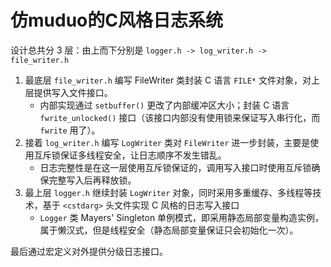 # 仿muduo的C风格日志系统

设计总共分 3 层：由上而下分别是 `logger.h -> log_writer.h -> file_writer.h` 

1. 最底层 `file_writer.h` 编写 FileWriter 类封装 C 语言 `FILE*` 文件对象，对上层提供写入文件接口。
    - 内部实现通过 `setbuffer()` 更改了内部缓冲区大小；封装 C 语言 `fwrite_unlocked()` 接口（该接口内部没有使用锁来保证写入串行化，而 `fwrite` 用了）。
2. 接着 `log_writer.h` 编写 `LogWriter` 类对 `FileWriter` 进一步封装，主要是使用互斥锁保证多线程安全，让日志顺序不发生错乱。
    - 日志完整性是在这一层使用互斥锁保证的，调用写入接口时使用互斥锁确保完整写入后再释放锁。
3. 最上层 `logger.h` 继续封装 `LogWriter` 对象，同时采用多重缓存、多线程等技术，基于 `<cstdarg>` 头文件实现 C 风格的日志写入接口
    - `Logger` 类 Mayers' Singleton 单例模式，即采用静态局部变量构造实例，属于懒汉式，但是线程安全（静态局部变量保证只会初始化一次）。 

最后通过宏定义对外提供分级日志接口。